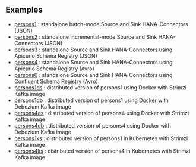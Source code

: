 ## Examples

* [persons1](persons1) : standalone batch-mode Source and Sink HANA-Connectors (JSON)
* [persons2](persons2) : standalone incremental-mode Source and Sink HANA-Connectors (JSON)
* [persons3](persons3) : standalone Source and Sink HANA-Connectors using Apicurio Schema Registry (JSON)
* [persons4](persons4) : standalone Source and Sink HANA-Connectors using Apicurio Schema Registry (Avro)
* [persons6](persons6) : standalone Source and Sink HANA-Connectors using Confluent Schema Registry (Avro)
* [persons1ds](persons1ds) : distributed version of persons1 using Docker with Strimzi Kafka image
* [persons1db](persons1db) : distributed version of persons1 using Docker with Debezium Kafka image
* [persons4ds](persons4ds) : distributed version of persons4 using Docker with Strimzi Kafka image
* [persons4db](persons4db) : distributed version of persons4 using Docker with Debezium Kafka image
* [persons1ks](persons1ks) : distributed version of persons1 in Kubernetes with Strimzi Kafka image
* [persons4ks](persons4ks) : distributed version of persons4 in Kubernetes with Strimzi Kafka image